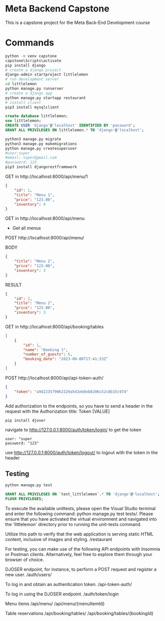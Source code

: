# Meta Backend Capstone
This is a capstone project for the Meta Back-End Development course

# Commands

``` bash
python -m venv capstone
capstone\Scripts\activate
pip install django
# create a django project
django-admin startproject littlelemon
# run development server
cd littlelemon
python manage.py runserver
# create a django app 
python manage.py startapp restaurant
# install client
pip3 install mysqlclient
```

```sql
create database littlelemon;
use littlelemon;
CREATE USER 'django'@'localhost' IDENTIFIED BY 'password';
GRANT ALL PRIVILEGES ON littlelemon.* TO 'django'@'localhost';
```

```bash
python3 manage.py migrate 
python3 manage.py makemigrations
python manage.py createsuperuser
#user:super
#email: super@gmail.com
#password: 123
pip3 install djangorestframework
```

GET in 
http://localhost:8000/api/menu/1

```json
{
    "id": 1,
    "title": "Menu 1",
    "price": "123.00",
    "inventory": 4
}
```
GET in 
http://localhost:8000/api/menu

- Get all menus

POST http://localhost:8000/api/menu/

BODY
```json
{
    "title": "Menu 2",
    "price": "123.00",
    "inventory": 3
}
```
RESULT
```json
{
    "id": 2,
    "title": "Menu 2",
    "price": "123.00",
    "inventory": 3
}
```


GET in 
http://localhost:8000/api/booking/tables

```json
[
    {
        "id": 1,
        "name": "Booking 1",
        "number_of_guests": 6,
        "booking_date": "2023-06-06T17:41:53Z"
    }
]
```
POST http://localhost:8000/api/api-token-auth/
```json
{
    "token": "a9d223579062329a541eb8eb8206c52c8b15c974"
}
```

Add authorization to the endpoints, so you have to send a header in the request with the Authorization title: Token [VALUE]

```bash
pip install djoser
```

navigate to http://127.0.0.1:8000/auth/token/login/ to get the token  
```
user: "super  
password: "123"
```

use http://127.0.0.1:8000/auth/token/logout/ to logout with the token in the header

## Testing
```bash
python manage.py test
```

```sql
GRANT ALL PRIVILEGES ON `test_littlelemon`.* TO 'django'@'localhost';
FLUSH PRIVILEGES;
```

To execute the available unittests, please open the Visual Studio terminal and enter the following command: python manage.py test tests/.
Please ensure that you have activated the virtual environment and navigated into the 'littlelemon' directory prior to running the unit-tests command.

Utilize this path to verify that the web application is serving static HTML content, inclusive of images and styling.
/restaurant

For testing, you can make use of the following API endpoints with Insomnia or Postman clients.
Alternatively, feel free to explore them through your browser of choice.

DJOSER endpoint, for instance, to perform a POST request and register a new user.
/auth/users/

To log in and obtain an authentication token.
/api-token-auth/

To log in using the DJOSER endpoint.
/auth/token/login

Menu items
/api/menu/
/api/menu/{menuItemId}

Table reservations
/api/booking/tables/
/api/booking/tables/{bookingId}
